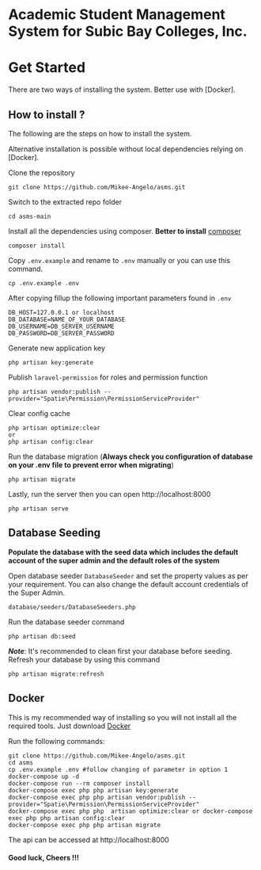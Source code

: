 # Academic Student Management System for Subic Bay Colleges, Inc.

# Get Started 
There are two ways of installing the system. Better use with [Docker].

## How to install ?
The following are the steps on how to install the system.

Alternative installation is possible without local dependencies relying on [Docker].

Clone the repository
```
git clone https://github.com/Mikee-Angelo/asms.git
```

Switch to the extracted repo folder
```
cd asms-main
```

Install all the dependencies using composer. __Better to install__ [composer](https://getcomposer.org/download/)
```
composer install
```

Copy `.env.example` and rename to `.env` manually or you can use this command.
```
cp .env.example .env
```

After copying fillup the following important parameters found in `.env`
```
DB_HOST=127.0.0.1 or localhost
DB_DATABASE=NAME_OF_YOUR_DATABASE
DB_USERNAME=DB_SERVER_USERNAME
DB_PASSWORD=DB_SERVER_PASSWORD
```

Generate new application key 
```
php artisan key:generate
```

Publish `laravel-permission` for roles and permission function 
```
php artisan vendor:publish --provider="Spatie\Permission\PermissionServiceProvider"
```

Clear config cache 
```
php artisan optimize:clear
or 
php artisan config:clear
```

Run the database migration (__Always check you configuration of database on your .env file to prevent error when migrating__)
```
php artisan migrate
```

Lastly, run the server then you can open http://localhost:8000
```
php artisan serve
```

## Database Seeding
__Populate the database with the seed data which includes the default account of the super admin and the default roles of the system__

Open database seeder `DatabaseSeeder` and set the property values as per your requirement. You can also change the default account credentials of the Super Admin.
```
database/seeders/DatabaseSeeders.php
```

Run the database seeder command
```
php artisan db:seed
```

__*Note*__: It's recommended to clean first your database before seeding. Refresh your database by using this command
```
php artisan migrate:refresh
```

## Docker
This is my recommended way of installing so you will not install all the required tools. Just download [Docker](https://www.docker.com/products/docker-desktop)

Run the following commands: 
```
git clone https://github.com/Mikee-Angelo/asms.git
cd asms
cp .env.example .env #follow changing of parameter in option 1
docker-compose up -d
docker-compose run --rm composer install
docker-compose exec php php artisan key:generate
docker-compose exec php php artisan vendor:publish --provider="Spatie\Permission\PermissionServiceProvider"
docker-compose exec php php  artisan optimize:clear or docker-compose exec php php artisan config:clear
docker-compose exec php php artisan migrate
```
The api can be accessed at http://localhost:8000

#### Good luck, Cheers !!!
